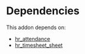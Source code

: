# Dependencies

This addon depends on:

- [hr_attendance](https://github.com/bringout/oca-ocb-hr)
- [hr_timesheet_sheet](https://github.com/bringout/oca-mrp)
